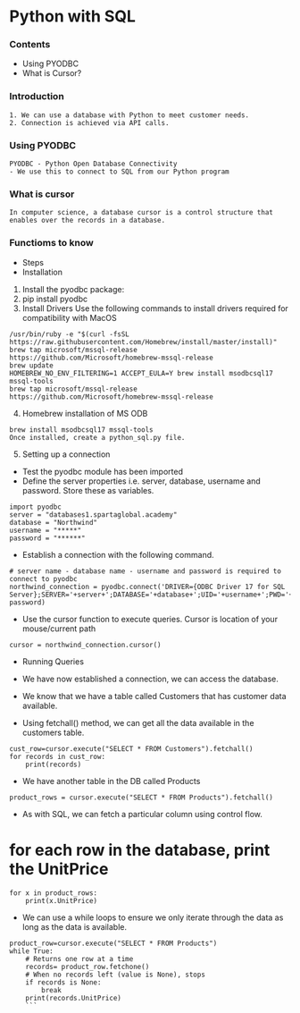 # Python with SQL

### Contents

- Using PYODBC
- What is Cursor?

### Introduction
```
1. We can use a database with Python to meet customer needs.
2. Connection is achieved via API calls.
```
### Using PYODBC
```
PYODBC - Python Open Database Connectivity
- We use this to connect to SQL from our Python program
```

### What is cursor
```
In computer science, a database cursor is a control structure that enables over the records in a database. 
```

### Functioms to know
- Steps
- Installation
1. Install the pyodbc package:
2. pip install pyodbc
3. Install Drivers Use the following commands to install drivers required for compatibility with MacOS
```
/usr/bin/ruby -e "$(curl -fsSL https://raw.githubusercontent.com/Homebrew/install/master/install)"
brew tap microsoft/mssql-release https://github.com/Microsoft/homebrew-mssql-release
brew update
HOMEBREW_NO_ENV_FILTERING=1 ACCEPT_EULA=Y brew install msodbcsql17 mssql-tools
brew tap microsoft/mssql-release https://github.com/Microsoft/homebrew-mssql-release
```
4. Homebrew installation of MS ODB
```
brew install msodbcsql17 mssql-tools
Once installed, create a python_sql.py file.
```
5. Setting up a connection
- Test the pyodbc module has been imported
- Define the server properties i.e. server, database, username and password. Store these as variables.
```
import pyodbc
server = "databases1.spartaglobal.academy"
database = "Northwind"
username = "*****"
password = "******"
```
- Establish a connection with the following command.
```
# server name - database name - username and password is required to connect to pyodbc
northwind_connection = pyodbc.connect('DRIVER={ODBC Driver 17 for SQL Server};SERVER='+server+';DATABASE='+database+';UID='+username+';PWD='+ password)
```
- Use the cursor function to execute queries. Cursor is location of your mouse/current path
```
cursor = northwind_connection.cursor()
```
- Running Queries

- We have now established a connection, we can access the database.
- We know that we have a table called Customers that has customer data available.
- Using fetchall() method, we can get all the data available in the customers table.
```
cust_row=cursor.execute("SELECT * FROM Customers").fetchall()
for records in cust_row:
    print(records)
```
- We have another table in the DB called Products
```
product_rows = cursor.execute("SELECT * FROM Products").fetchall()
```
- As with SQL, we can fetch a particular column using control flow.

# for each row in the database, print the UnitPrice
```
for x in product_rows:
    print(x.UnitPrice)
```

- We can use a while loops to ensure we only iterate through the data as long as the data is available.
```
product_row=cursor.execute("SELECT * FROM Products")
while True:
    # Returns one row at a time
    records= product_row.fetchone()
    # When no records left (value is None), stops
    if records is None:
        break
    print(records.UnitPrice)
    ```

